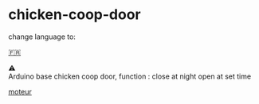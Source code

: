 # chicken-coop-door

change language to:

  <a href='https://github.com/Qypol342/chicken-coop-door/blob/master/README.FR.md'> :fr:		<a/>



⚠️  
Arduino base chicken coop door,
function :
  close at night
  open at set time

<a href='https://fr.banggood.com/DC-3V-6V-DC-1-120-Gear-Motor-TT-Motor-for-Smart-Car-Robot-DIY-p-1260117.html?rmmds=detail-left-hotproducts&cur_warehouse=CN'>moteur<a/>
